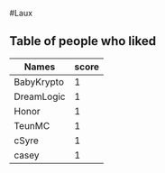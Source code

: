 #Laux
## Table of people who liked
Names | score
--- | ---
BabyKrypto | 1
DreamLogic | 1
Honor | 1
TeunMC | 1
cSyre | 1
casey | 1

